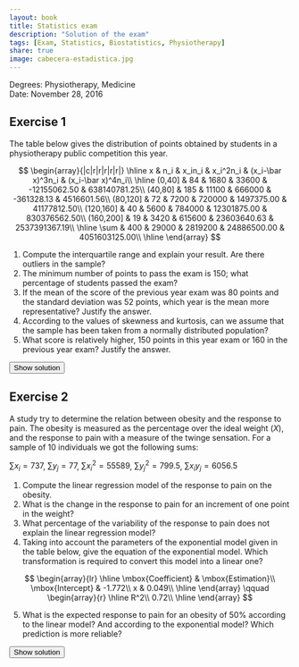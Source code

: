 ```yaml
---
layout: book
title: Statistics exam
description: "Solution of the exam"
tags: [Exam, Statistics, Biostatistics, Physiotherapy]
share: true
image: cabecera-estadistica.jpg
---
```




Degrees: Physiotherapy, Medicine  
Date: November 28, 2016 

## Exercise 1
The table below gives the distribution of points obtained by students in a physiotherapy public competition this year.

$$
\begin{array}{|c|r|r|r|r|r|}
\hline
x & n_i & x_in_i & x_i^2n_i & (x_i-\bar x)^3n_i & (x_i-\bar x)^4n_i\\
\hline
(0,40] & 84 & 1680 & 33600 & -12155062.50 & 638140781.25\\
(40,80] & 185 & 11100 & 666000 & -361328.13 & 4516601.56\\
(80,120] & 72 & 7200 & 720000 & 1497375.00 & 41177812.50\\
(120,160] & 40 & 5600 & 784000 & 12301875.00 & 830376562.50\\
(160,200] & 19 & 3420 & 615600 & 23603640.63 & 2537391367.19\\
\hline
\sum & 400 & 29000 & 2819200 & 24886500.00 & 4051603125.00\\
\hline
\end{array}
$$

1. Compute the interquartile range and explain your result. Are there outliers in the sample?
2. The minimum number of points to pass the exam is 150; what percentage of students passed the exam?
3. If the mean of the score of the previous year exam was 80 points and the standard deviation was 52 points, which year is the mean more representative? Justify the answer.
4. According to the values of skewness and kurtosis, can we assume that the sample has been taken from a normally distributed population?
5. What score is relatively higher, 150 points in this year exam or 160 in the previous year exam? Justify the answer.



<div><button class="solution">Show solution</button></div>
<div id="solution" style="display: none">
1. $Q_1=43.48$ points, $Q_3=97.78$ points and $IQR=54.3$ points.<br/>
Fences: $F_1=-37.97$ points and $F_2=179.23$ points. Thus, there are outliers. <br/>
2. $F_{150}=0.925$, so the percentage of students that passed the exam is $7.5\%$. <br/>
3. This year: $\bar x=72.5$ points, $s^2=1791.75$ points², $s=42.3291$ points, $cv=0.5838$. <br/>
Previous year: $\bar x=80$ points, $s=52$ points, $cv=0.65$. <br/>
As the coefficient of variation of this year is less than the one of the previous year, there is less relative spread this year and the mean is more representative. <br/>
4. $g_1=0.8203$, so the distribution is right-skewed. $g_2=0.1551$, so the distribution is a little bit more peaked than a bell curve (leptokurtic). As $g_1$ and $g_2$ are between -2 and 2 we can assume that the sample has been taken from a normaly distributed population. <br/>
5. This year standard score: $z(150)=1.83$.<br/>
Previous year standard score: $z(160)=1.53$.<br/>
As the standard score of 150 this year is greater than the standard score of 160 the previous year, 150 points this year is relatively higher than 160 points the previous year.
</div>

## Exercise 2
A study try to determine the relation between obesity and the response to pain. The obesity is measured as the percentage over the ideal weight ($X$), and the response to pain with a measure of the twinge sensation.
For a sample of 10 individuals we got the following sums:

$\sum x_i=737$, $\sum y_j=77$, $\sum x_i^2=55589$, $\sum y_j^2=799.5$, $\sum x_iy_j=6056.5$

1. Compute the linear regression model of the response to pain on the obesity.
2. What is the change in the response to pain for an increment of one point in the weight?
3. What percentage of the variability of the response to pain does not explain the linear regression model?
4. Taking into account the parameters of the exponential model given in the table below, give the equation of the exponential model.
Which transformation is required to convert this model into a linear one?

$$
\begin{array}{lr}
  \hline
  \mbox{Coefficient} & \mbox{Estimation}\\
  \mbox{Intercept} & -1.772\\
  x & 0.049\\
  \hline
\end{array}
\qquad
\begin{array}{r}
  \hline
  R^2\\
  0.72\\
  \hline
\end{array}
$$

5. What is the expected response to pain for an obesity of 50\% according to the linear model?
And according to the exponential model?
Which prediction is more reliable?

<div><button class="solution">Show solution</button></div>
<div id="solution" style="display: none">
1. Linear model of response to pain on obesity: <br/>
$\bar x=73.7$, $s_x^2=127.21$. <br/>
$\bar y=7.7$, $s_y^2=20.66$. <br/>
$s_{xy}=38.16$<br/>
Regression line of pain relief on obesity: $y=-14.41+0.3x$. <br/>
2. For each increment of one unit in the obesity the response to pain will increase 0.3 units. <br/>
3. Linear coefficient of determination: $r^2=0.554$. So, the linear model explains the 55.4% of the variability of the response to pain and it does not explain the remaining 44.6%.<br/>
4. Exponential regression model: $y=e^{-1.772+0.049x}$. To compute this model you have to apply the logarithm to the dependen variable, that is, the response to pain and then compute the regression line of the logarithm of the response to pain on obesity. <br/>
5. Prediction with the linear model: $y(50)=0.59$ <br/>
Prediction with the exponential model: $y(50)=1.9699$ <br/>
The prediction with the exponential model is better as the exponential coefficient of determination is greater than the linear one. 
</div>

